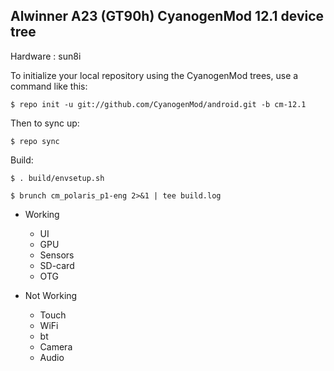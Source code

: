 Alwinner A23 (GT90h) CyanogenMod 12.1 device tree
----------------------------------------------------
Hardware	: sun8i

To initialize your local repository using the CyanogenMod trees, use a command like this:

    $ repo init -u git://github.com/CyanogenMod/android.git -b cm-12.1

Then to sync up:

    $ repo sync

Build:

	$ . build/envsetup.sh

	$ brunch cm_polaris_p1-eng 2>&1 | tee build.log


* Working
  * UI
  * GPU
  * Sensors
  * SD-card
  * OTG

* Not Working
  * Touch
  * WiFi
  * bt
  * Camera
  * Audio



